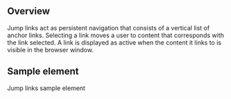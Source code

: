 ## Overview

Jump links act as persistent navigation that consists of a vertical list of 
anchor links. Selecting a link moves a user to content that corresponds with 
the link selected. A link is displayed as active when the content it links to 
is visible in the browser window.

## Sample element

<div id="overview-image-description" class="visually-hidden">
  Jump links sample element
</div>
